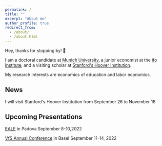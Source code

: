 ```yaml
---
permalink: /
title: ""
excerpt: "About me"
author_profile: true
redirect_from: 
  - /about/
  - /about.html
---
```


Hey, thanks for stopping by! 👋

I am a doctoral candidate at [Munich University](https://www.lmu.de/en/index.html), 
a junior economist at the [ifo Institute](https://www.ifo.de/en), 
and a visiting scholar at [Stanford's Hoover Institution](https://www.hoover.org/).

My research interests are economics of education and labor economics. 


## News

I will visit Stanford's Hoover Institution from September 26 to November 18

## Upcoming Presentations 

[EALE](https://eale.nl/)  in Padova September 8-10,2022

[VfS Annual Conference](https://www.socialpolitik.de/de/termin/jahrestagung-2022) 
in Basel September 11-14, 2022




